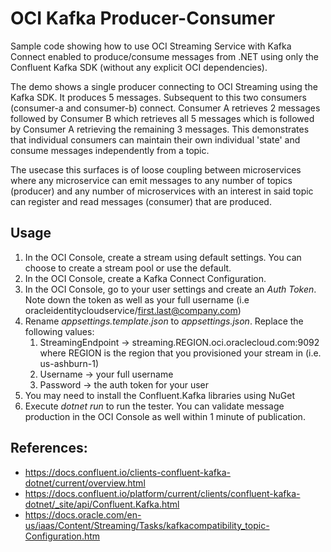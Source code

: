 # OCI Kafka Producer-Consumer
Sample code showing how to use OCI Streaming Service with Kafka Connect enabled to produce/consume messages from .NET using
only the Confluent Kafka SDK (without any explicit OCI dependencies).

The demo shows a single producer connecting to OCI Streaming using the Kafka SDK.  It produces 5 messages.  Subsequent to this two consumers (consumer-a and consumer-b) connect.  Consumer A retrieves 2 messages followed by Consumer B which retrieves all 5 messages which is followed by Consumer A retrieving the remaining 3 messages.  This demonstrates that individual consumers can maintain their own individual 'state' and consume messages independently from a topic.

The usecase this surfaces is of loose coupling between microservices where any microservice can emit messages to any number of topics (producer) and any number of microservices with an interest in said topic can register and read messages (consumer) that are produced.

## Usage

1. In the OCI Console, create a stream using default settings.  You can choose to create a stream pool or use the default.  
1. In the OCI Console, create a Kafka Connect Configuration.
1. In the OCI Console, go to your user settings and create an *Auth Token*.  Note down the token as well as your full username (i.e oracleidentitycloudservice/first.last@company.com)
1. Rename *appsettings.template.json* to *appsettings.json*.  Replace the following values:
    1. StreamingEndpoint  ->  streaming.REGION.oci.oraclecloud.com:9092 where REGION is the region that you provisioned your stream in (i.e. us-ashburn-1)
    1. Username ->  your full username
    2. Password ->  the auth token for your user
1. You may need to install the Confluent.Kafka libraries using NuGet 
1. Execute *dotnet run* to run the tester.  You can validate message production in the OCI Console as well within 1 minute of publication.

## References:

* https://docs.confluent.io/clients-confluent-kafka-dotnet/current/overview.html
* https://docs.confluent.io/platform/current/clients/confluent-kafka-dotnet/_site/api/Confluent.Kafka.html
* https://docs.oracle.com/en-us/iaas/Content/Streaming/Tasks/kafkacompatibility_topic-Configuration.htm
